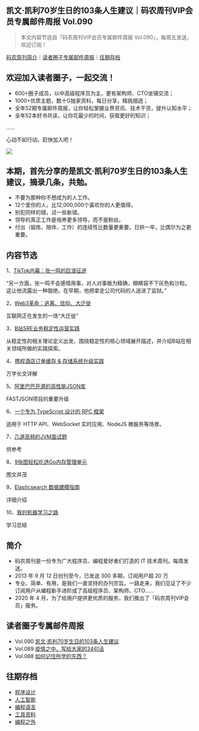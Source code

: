 ## 凯文·凯利70岁生日的103条人生建议｜码农周刊VIP会员专属邮件周报 Vol.090

> 本文内容节选自「码农周刊VIP会员专属邮件周报 Vol.090」，每周五发送，欢迎订阅！

[码农周刊简介](#简介)｜[读者圈子专属邮件周报](#读者圈子专属邮件周报)｜[往期存档](#往期存档) 

## 欢迎加入读者圈子，一起交流！
- 600+圈子成员，以中高级程序员为主，更有架构师、CTO坐镇交流；
- 1000+优质主题，数十G独家资料，每日分享，精挑细选；
- 全年52期专属邮件周报，让你轻松掌握业界资讯、技术干货，提升认知水平；
- 全年52本好书共读，让你花最少的时间，获取更好的知识；


……


心动不如行动，赶快加入吧！


<img src="https://img.toutiao.io/ads/vip_github_0506.jpeg">


## 本期，首先分享的是凯文·凯利70岁生日的103条人生建议，摘录几条，共勉。
- 不要为那种你不想成为的人工作。
- 12个爱你的人，比12,000,000个喜欢你的人更值得。
- 别犯同样的错，试一些新错。
- 领导的真正工作是培养更多领导，而不是粉丝。
- 付出（锻炼、陪伴、工作）的连续性比数量更重要。日拱一卒，比偶尔为之更重要。

## 内容节选

1、[TikTok内幕：张一鸣的巨浪征途](https://mp.weixin.qq.com/s/1Dv17rDRto_1i_LdHEVARA)

“另一方面，张一鸣不会感情用事，对人对事极为精确，眼睛容不下灰色和沙粒。这让他流露出一种狠绝。在早期，他把拿走公司代码的人送进了监狱。”

2、[Web3革命：逃离、信仰、大迁徙](https://mp.weixin.qq.com/s/_fZxTDOr2n1IQySjVODB8A)

互联网正在发生的一场“大迁徙”

3、[B站SRE业务稳定性运营实践](https://toutiao.io/k/vduu1jt)

从稳定性的相关理论定义出发，围绕稳定性的核心领域展开描述，并介绍B站在相关领域所做的实践探索。

4、[携程酒店订单缓存 & 存储系统升级实践](https://toutiao.io/k/h7w6rt4)

万字长文详解

5、[阿里巴巴开源的高性能JSON库](https://github.com/alibaba/fastjson2)

FASTJSON项目的重要升级

6、[一个专为 TypeScript 设计的 RPC 框架](https://github.com/k8w/tsrpc)

适用于 HTTP API、WebSocket 实时应用、NodeJS 微服务等场景。

7、[几道高频的JVM面试题](https://toutiao.io/k/zgzh3st)

供参考

8、[9张图轻松吃透Go内存管理单元](https://toutiao.io/k/x03gc99)

图文并茂

9、[Elasticsearch 数据建模指南](https://toutiao.io/k/n0gqyj1)

详细介绍

10、[我的机器学习之路](https://toutiao.io/k/y59f508)

学习总结


## 简介
- 码农周刊是一份专为广大程序员、编程爱好者们打造的 IT 技术周刊。每周发送。
- 2013 年 9 月 12 日创刊至今，已发送 300 多期，订阅用户超 20 万
- 专业、简单、有用，是我们一直坚持的办刊宗旨。一路走来，我们见证了不少订阅用户从编程新手进阶成了高级程序员、架构师、CTO……
- 2020 年 4 月，为了给用户提供更优质的服务，我们推出了「码农周刊VIP会员」服务。


## 读者圈子专属邮件周报
- Vol.090 [凯文·凯利70岁生日的103条人生建议](/docs/vol.090.md)
- Vol.089 [疫情之中，写给大家的34句话](/docs/vol.089.md)
- Vol.088 [如何记住所学的东西？](/docs/vol.088.md)


## 往期存档
- [程序设计](/archives/architecture.md#程序设计)
- [人工智能](/archives/ai.md#人工智能)
- [编程语言](/archives/language.md#编程语言)
- [工具资料](/archives/tool.md#工具资料)
- [编程之外](/archives/other.md#编程之外) 

